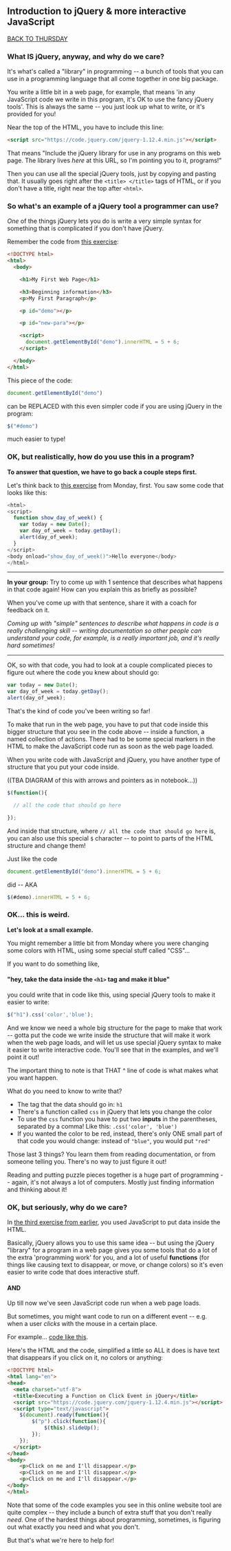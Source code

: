 ## Introduction to jQuery & more interactive JavaScript

[BACK TO THURSDAY](https://witny-summer-guild-2018.github.io/thursday)

### What IS jQuery, anyway, and why do we care?

It's what's called a "library" in programming -- a bunch of tools that you can use in a programming language that all come together in one big package.

You write a little bit in a web page, for example, that means 'in any JavaScript code we write in this program, it's OK to use the fancy jQuery tools'. This is always the same -- you just look up what to write, or it's provided for you!

Near the top of the HTML, you have to include this line:

```html
<script src="https://code.jquery.com/jquery-1.12.4.min.js"></script>
```

That means "Include the jQuery library for use in any programs on this web page. The library lives *here* at this URL, so I'm pointing you to it, programs!"

Then you can use all the special jQuery tools, just by copying and pasting that. It usually goes right after the `<title> </title>` tags of HTML, or if you don't have a title, right near the top after `<html>`.

### So what's an example of a jQuery tool a programmer can use?

*One* of the things jQuery lets you do is write a very simple syntax for something that is complicated if you don't have jQuery.

Remember the code from [this exercise](day4_intro_ex3.md):

```html
<!DOCTYPE html>
<html>
  <body>

    <h1>My First Web Page</h1>

    <h3>Beginning information</h3>
    <p>My First Paragraph</p>

    <p id="demo"></p>

    <p id="new-para"></p>

    <script>
      document.getElementById("demo").innerHTML = 5 + 6;
    </script>

  </body>
</html>
```

This piece of the code:

```javascript
document.getElementById("demo")
```

can be REPLACED with this even simpler code if you are using jQuery in the program:

```javascript
$("#demo")
```

much easier to type!

### OK, but realistically, how do you use this in a program?

**To answer that question, we have to go back a couple steps first.**

Let's think back to [this exercise](day_1_exercise_4.md) from Monday, first. You saw some code that looks like this:

```javascript
<html>
<script>
  function show_day_of_week() {
    var today = new Date();
    var day_of_week = today.getDay();
    alert(day_of_week);
  }
</script>
<body onload="show_day_of_week()">Hello everyone</body>
</html>
```

---

**In your group:** Try to come up with 1 sentence that describes what happens in that code again! How can you explain this as briefly as possible?

When you've come up with that sentence, share it with a coach for feedback on it.

*Coming up with "simple" sentences to describe what happens in code is a really challenging skill -- writing documentation so other people can understand your code, for example, is a really important job, and it's really hard sometimes!*

---

OK, so with that code, you had to look at a couple complicated pieces to figure out where the code you knew about should go:

```javascript
var today = new Date();
var day_of_week = today.getDay();
alert(day_of_week);
```

That's the kind of code you've been writing so far!

To make that run in the web page, you have to put that code inside this bigger structure that you see in the code above -- inside a function, a named collection of actions. There had to be some special markers in the HTML to make the JavaScript code run as soon as the web page loaded.

When you write code with JavaScript and jQuery, you have another type of structure that you put your code inside.


((TBA DIAGRAM of this with arrows and pointers as in notebook...))

```javascript
$(function(){

  // all the code that should go here

});
```

And inside that structure, where `// all the code that should go here` is, you can also use this special `$` character -- to point to parts of the HTML structure and change them!

Just like the code

```JavaScript
document.getElementById("demo").innerHTML = 5 + 6;
```

did -- AKA

```javascript
$(#demo).innerHTML = 5 + 6;
```

### OK... this is weird.

**Let's look at a small example.**

You might remember a little bit from Monday where you were changing some colors with HTML, using some special stuff called "CSS"...

If you want to do something like,

#### "hey, take the data inside the `<h1>` tag and make it blue"

you could write that in code like this, using special jQuery tools to make it easier to write:

```javascript
$("h1").css('color','blue');
```

And we know we need a whole big structure for the page to make that work -- gotta put the code we write inside the structure that will make it work when the web page loads, and will let us use special jQuery syntax to make it easier to write interactive code. You'll see that in the examples, and we'll point it out!

The important thing to note is that THAT ^ line of code is what makes what you want happen.

What do you need to know to write that?

* The tag that the data should go in: `h1`
* There's a function called `css` in jQuery that lets you change the color
* To use the `css` function you have to put two **inputs** in the parentheses, separated by a comma! Like this: `.css('color', 'blue')`
* If you wanted the color to be red, instead, there's only ONE small part of that code you would change: instead of `"blue"`, you would put `"red"`

Those last 3 things? You learn them from reading documentation, or from someone telling you. There's no way to just figure it out!

Reading and putting puzzle pieces together is a huge part of programming -- again, it's not always a lot of computers. Mostly just finding information and thinking about it!

### OK, but seriously, why do we care?

In [the third exercise from earlier](day4_intro_ex3.md), you used JavaScript to put data inside the HTML.

Basically, jQuery allows you to use this same idea -- but using the jQuery "library" for a program in a web page gives you some tools that do a lot of the extra 'programming work' for you, and a lot of useful **functions** (for things like causing text to disappear, or move, or change colors) so it's even easier to write code that does interactive stuff.

#### AND

Up till now we've seen JavaScript code run when a web page loads.

But sometimes, you might want code to run on a different event -- e.g. when a user *clicks* with the mouse in a certain place.

For example... [code like this](https://www.tutorialrepublic.com/codelab.php?topic=jquery&file=execute-a-function-on-click-event).

Here's the HTML and the code, simplified a little so ALL it does is have text that disappears if you click on it, no colors or anything:

```html
<!DOCTYPE html>
<html lang="en">
<head>
  <meta charset="utf-8">
  <title>Executing a Function on Click Event in jQuery</title>
  <script src="https://code.jquery.com/jquery-1.12.4.min.js"></script>
  <script type="text/javascript">
    $(document).ready(function(){
        $("p").click(function(){
            $(this).slideUp();
        });
    });
  </script>
</head>
<body>
    <p>Click on me and I'll disappear.</p>
    <p>Click on me and I'll disappear.</p>
    <p>Click on me and I'll disappear.</p>
</body>
</html>
```

Note that some of the code examples you see in this online website tool are quite complex -- they include a bunch of extra stuff that you don't really *need*. One of the hardest things about programming, sometimes, is figuring out what exactly you need and what you don't.

But that's what we're here to help for!
